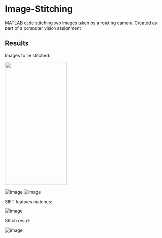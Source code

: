 # Image-Stitching

MATLAB code stitching two images taken by a rotating camera. Created as part of a computer vision assignment.

## Results

Images to be stitched:

<img src="https://camo.githubusercontent.com/..." data-canonical-src="https://prnt.sc/LeXihudC8UN-" width="200" height="400" />

![image](https://user-images.githubusercontent.com/47959146/210016587-72b8db57-6ff9-44c7-947f-2666466414c3.png)
![image](https://user-images.githubusercontent.com/47959146/210016641-f4f3f9eb-50fc-420a-b558-d4aa4fbc9dae.png)

SIFT features matches:

![image](https://user-images.githubusercontent.com/47959146/210016656-54fbbdfa-9b0f-402d-8f86-88a6489b72e4.png)

Stitch result:

![image](https://user-images.githubusercontent.com/47959146/210016662-f183a570-1d88-4c07-9625-b8a14cfad16f.png)
